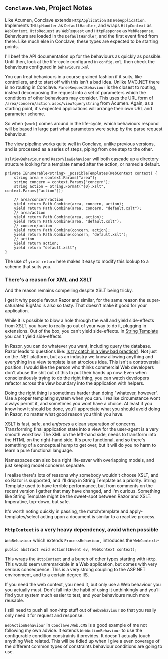## `Conclave.Web`, Project Notes

Like Acumen, Conclave extends `HttpApplication` as `WebApplication`. Implements
`IHttpHandler` as `DefaultHandler`, and wraps `HttpContext` as `WebContext`,
`HttpRequest` as `WebRequest` and `HttpResponse` as `WebResponse`. Behaviours
are loaded in the `DefaultHandler`, and the first event fired from there. Like
much else in Conclave, these types are expected to be starting points.


I'll beef the API documentation up for the behaviours as quickly as possible.
Until then, look at the life-cycle configured in `config.xml`, then
check the behaviours configured in `behaviours.xml`

You can treat behaviours in a course grained fashion if it suits, like
controllers, and to start off with this isn't a bad idea. Unlike MVC.NET
there is no routing in Conclave. `ParseRequestBehaviour` is the closest
to routing, instead decomposing the request into a set of parameters which
the conditions of other behaviours may consider. This uses the URL form
of `/area/concern/action.aspx/view?querystring` from Acumen. Again, as a
starting point, it's expected applications will arrange their own
URL and parameter scheme.

So when `{work}` comes around in the life-cycle, which behaviours respond
will be based in large part what parameters were setup by the parse request
behaviour.

The view pipeline works quite well in Conclave, unlike previous versions, and
is processed as a series of steps, piping from one step to the other.

`XslViewBehaviour` and `RazorViewBehaviour` will both cascade up a directory
structure looking for a template named after the action, or named a default.

	private IEnumerable<string> _possibleTemplates(WebContext context) {
		string area = context.Params["area"];
		string concern = context.Params["concern"];
		string action = String.Format("{0}.xslt", context.Params["action"]);

		// area/concern/action
		yield return Path.Combine(area, concern, action);
		yield return Path.Combine(area, concern, "default.xslt");
		// area/action
		yield return Path.Combine(area, action);
		yield return Path.Combine(area, "default.xslt");
		// concern/action
		yield return Path.Combine(concern, action);
		yield return Path.Combine(concern, "default.xslt");
		// action
		yield return action;
		yield return "default.xslt";
	}

The use of `yield return` here makes it easy to modify this lookup to a scheme
that suits you.

### There's a reason for XML and XSLT
And the reason remains compelling despite XSLT being tricky.

I get it why people favour Razor and similar, for the same reason the super-saturated
BigMac is also so tasty. That doesn't make it good for your application.

While it is possible to blow a hole through the wall and yield side-effects
from XSLT, you have to really go out of your way to do it, plugging in extensions.
Out of the box, you can't yield side-effects. In
[String Template](http://www.stringtemplate.org/about.html) you can't yield
side-effects.

In Razor, you can do whatever you want, including query the database. Razor leads
to questions like: [Is try catch in a view bad practice?](http://stackoverflow.com/questions/9845391/is-try-catch-in-a-view-bad-practice). Not just on the .NET
platform, but as an industry we know allowing anything and everything in a
view template is an atrocious idea. This isn't a controversial position. I would
like the person who thinks commercial Web developers don't abuse the shit out
of this to put their hands up now. Even when conscientiously trying to do
the right thing, you can watch developers refactor across the view boundary into
the application with helpers.

Doing the right thing is sometimes harder than doing "whatever, however". Use
a proper templating system when you can. I realise circumstance wont always
permit it, and sometimes you wont have a choice. At least if you know how
it should be done, you'll appreciate what you should avoid doing in Razor,
no matter what good reason you think you have.

XSLT is fast, safe, and *enforces* a clean separation of concerns. Transforming
final application state into a view for the user-agent is a very smooth workflow.
The XML on the left-hand side, needs to transform into the HTML on the right-hand
side. It's pure functional, and so there's something of a conceptual hump to get
over, but it will do you no harm to learn a pure functional language.

Namespaces can also be a right life-saver with overlapping models, and just
keeping model concerns separate.

I realise there's lots of reasons why somebody wouldn't choose XSLT, and so
Razor is supported, and I'll drop in String Template as a priority. String Template
used to have terrible performance, but from comments on the recent version I
gather that may have changed, and I'm curious. Something like String Template
might be the sweet-spot between Razor and XSLT. Imperative, top-down, but safe.

It's worth noting quickly in passing, the match/template and apply-templates/select acting upon a document is similar to a reactive process.

### `HttpContext` is a very heavy dependency, avoid when possible

`WebBehaviour` which extends `ProcessBehaviour`, introduces the `WebContext`:-

	public abstract void Action(IEvent ev, WebContext context);

This wraps the `HttpContext` and a bunch of other types starting with `Http`.
This would seem unremarkable in a Web application, but comes with very serious
consequence. This is a very strong coupling to the ASP.NET environment, and
to a certain degree IIS.

If you need the web context, you need it, but only use a Web behaviour you
you actually must. Don't fall into the habit of using it unthinkingly and
you'll find your system much easier to test, and your behaviours much more
reusable.

I still need to push all non-http stuff out of `WebBehaviour` so that you
really only need it for request and response.

`WebActionBehaviour` in `Conclave.Web.CMS` is a good example of me not following
my own advice. It extends `WebActionBehaviour` to use the configurable condition
constraints it provides. It doesn't actually touch anything Web related. This
will be tidied up when I give a even coverage of the different common types
of constraints behaviour conditions are going to use.
  